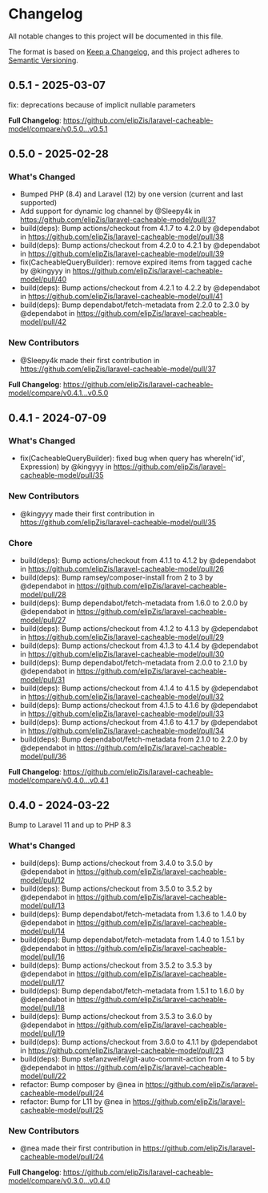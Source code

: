 # Changelog

All notable changes to this project will be documented in this file.

The format is based on [Keep a Changelog](https://keepachangelog.com/en/1.0.0/),
and this project adheres to [Semantic Versioning](https://semver.org/spec/v2.0.0.html).

## 0.5.1 - 2025-03-07

fix: deprecations because of implicit nullable parameters

**Full Changelog**: https://github.com/elipZis/laravel-cacheable-model/compare/v0.5.0...v0.5.1

## 0.5.0 - 2025-02-28

### What's Changed

* Bumped PHP (8.4) and Laravel (12) by one version (current and last supported)
* Add support for dynamic log channel by @Sleepy4k in https://github.com/elipZis/laravel-cacheable-model/pull/37
* build(deps): Bump actions/checkout from 4.1.7 to 4.2.0 by @dependabot in https://github.com/elipZis/laravel-cacheable-model/pull/38
* build(deps): Bump actions/checkout from 4.2.0 to 4.2.1 by @dependabot in https://github.com/elipZis/laravel-cacheable-model/pull/39
* fix(CacheableQueryBuilder): remove expired items from tagged cache by @kingyyy in https://github.com/elipZis/laravel-cacheable-model/pull/40
* build(deps): Bump actions/checkout from 4.2.1 to 4.2.2 by @dependabot in https://github.com/elipZis/laravel-cacheable-model/pull/41
* build(deps): Bump dependabot/fetch-metadata from 2.2.0 to 2.3.0 by @dependabot in https://github.com/elipZis/laravel-cacheable-model/pull/42

### New Contributors

* @Sleepy4k made their first contribution in https://github.com/elipZis/laravel-cacheable-model/pull/37

**Full Changelog**: https://github.com/elipZis/laravel-cacheable-model/compare/v0.4.1...v0.5.0

## 0.4.1 - 2024-07-09

### What's Changed

* fix(CacheableQueryBuilder): fixed bug when query has whereIn('id', Expression) by @kingyyy in https://github.com/elipZis/laravel-cacheable-model/pull/35

### New Contributors

* @kingyyy made their first contribution in https://github.com/elipZis/laravel-cacheable-model/pull/35

### Chore

* build(deps): Bump actions/checkout from 4.1.1 to 4.1.2 by @dependabot in https://github.com/elipZis/laravel-cacheable-model/pull/26
* build(deps): Bump ramsey/composer-install from 2 to 3 by @dependabot in https://github.com/elipZis/laravel-cacheable-model/pull/28
* build(deps): Bump dependabot/fetch-metadata from 1.6.0 to 2.0.0 by @dependabot in https://github.com/elipZis/laravel-cacheable-model/pull/27
* build(deps): Bump actions/checkout from 4.1.2 to 4.1.3 by @dependabot in https://github.com/elipZis/laravel-cacheable-model/pull/29
* build(deps): Bump actions/checkout from 4.1.3 to 4.1.4 by @dependabot in https://github.com/elipZis/laravel-cacheable-model/pull/30
* build(deps): Bump dependabot/fetch-metadata from 2.0.0 to 2.1.0 by @dependabot in https://github.com/elipZis/laravel-cacheable-model/pull/31
* build(deps): Bump actions/checkout from 4.1.4 to 4.1.5 by @dependabot in https://github.com/elipZis/laravel-cacheable-model/pull/32
* build(deps): Bump actions/checkout from 4.1.5 to 4.1.6 by @dependabot in https://github.com/elipZis/laravel-cacheable-model/pull/33
* build(deps): Bump actions/checkout from 4.1.6 to 4.1.7 by @dependabot in https://github.com/elipZis/laravel-cacheable-model/pull/34
* build(deps): Bump dependabot/fetch-metadata from 2.1.0 to 2.2.0 by @dependabot in https://github.com/elipZis/laravel-cacheable-model/pull/36

**Full Changelog**: https://github.com/elipZis/laravel-cacheable-model/compare/v0.4.0...v0.4.1

## 0.4.0 - 2024-03-22

Bump to Laravel 11 and up to PHP 8.3

### What's Changed

* build(deps): Bump actions/checkout from 3.4.0 to 3.5.0 by @dependabot in https://github.com/elipZis/laravel-cacheable-model/pull/12
* build(deps): Bump actions/checkout from 3.5.0 to 3.5.2 by @dependabot in https://github.com/elipZis/laravel-cacheable-model/pull/13
* build(deps): Bump dependabot/fetch-metadata from 1.3.6 to 1.4.0 by @dependabot in https://github.com/elipZis/laravel-cacheable-model/pull/14
* build(deps): Bump dependabot/fetch-metadata from 1.4.0 to 1.5.1 by @dependabot in https://github.com/elipZis/laravel-cacheable-model/pull/16
* build(deps): Bump actions/checkout from 3.5.2 to 3.5.3 by @dependabot in https://github.com/elipZis/laravel-cacheable-model/pull/17
* build(deps): Bump dependabot/fetch-metadata from 1.5.1 to 1.6.0 by @dependabot in https://github.com/elipZis/laravel-cacheable-model/pull/18
* build(deps): Bump actions/checkout from 3.5.3 to 3.6.0 by @dependabot in https://github.com/elipZis/laravel-cacheable-model/pull/19
* build(deps): Bump actions/checkout from 3.6.0 to 4.1.1 by @dependabot in https://github.com/elipZis/laravel-cacheable-model/pull/23
* build(deps): Bump stefanzweifel/git-auto-commit-action from 4 to 5 by @dependabot in https://github.com/elipZis/laravel-cacheable-model/pull/22
* refactor: Bump composer by @nea in https://github.com/elipZis/laravel-cacheable-model/pull/24
* refactor: Bump for L11 by @nea in https://github.com/elipZis/laravel-cacheable-model/pull/25

### New Contributors

* @nea made their first contribution in https://github.com/elipZis/laravel-cacheable-model/pull/24

**Full Changelog**: https://github.com/elipZis/laravel-cacheable-model/compare/v0.3.0...v0.4.0
